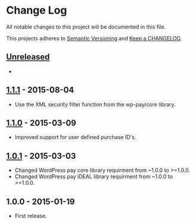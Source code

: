 # Change Log

All notable changes to this project will be documented in this file.

This projects adheres to [Semantic Versioning](http://semver.org/) and [Keep a CHANGELOG](http://keepachangelog.com/).

## [Unreleased][unreleased]
-

## [1.1.1] - 2015-08-04
- Use the XML security filter function from the wp-pay/core library.

## [1.1.0] - 2015-03-09
- Improved support for user defined purchase ID's.

## [1.0.1] - 2015-03-03
- Changed WordPress pay core library requirment from ~1.0.0 to >=1.0.0.
- Changed WordPress pay iDEAL library requirment from ~1.0.0 to >=1.0.0.

## 1.0.0 - 2015-01-19
- First release.

[unreleased]: https://github.com/wp-pay-gateways/ideal-advanced/compare/1.1.1...HEAD
[1.1.1]: https://github.com/wp-pay-gateways/ideal-advanced/compare/1.1.0...1.1.1
[1.1.0]: https://github.com/wp-pay-gateways/ideal-advanced/compare/1.0.1...1.1.0
[1.0.1]: https://github.com/wp-pay-gateways/ideal-advanced/compare/1.0.0...1.0.1

